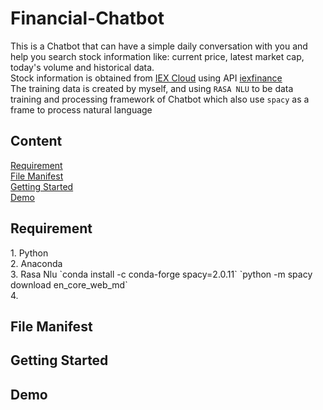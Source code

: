# Financial-Chatbot
This is a Chatbot that can have a simple daily conversation with you and help you search stock information like: current price, latest market cap, today's volume and historical data.<br>
Stock information is obtained from [IEX Cloud](https://iexcloud.io/) using API [iexfinance](https://addisonlynch.github.io/iexfinance/devel/)<br>
The training data is created by myself, and using `RASA NLU` to be data training and processing framework of Chatbot which also use `spacy` as a frame to process natural language<br>
## Content
[Requirement](#1)<br>
[File Manifest](#2)<br>
[Getting Started](#3)<br>
[Demo](#4)<br>

<h2 id="1"> Requirement</h2>
1. Python<br>
2. Anaconda<br>
3. Rasa Nlu `conda install -c conda-forge spacy=2.0.11` `python -m spacy download en_core_web_md`<br>
4. <br>

<h2 id="2"> File Manifest</h2>

<h2 id="3"> Getting Started</h2>

<h2 id="4"> Demo</h2>

